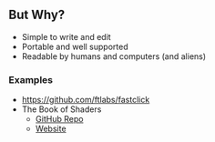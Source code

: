 ## But Why?
- Simple to write and edit
- Portable and well supported
- Readable by humans and computers (and aliens)

### Examples

- <https://github.com/ftlabs/fastclick>
- The Book of Shaders
  - [GitHub Repo](https://github.com/patriciogonzalezvivo/thebookofshaders)
  - [Website](http://thebookofshaders.com)

